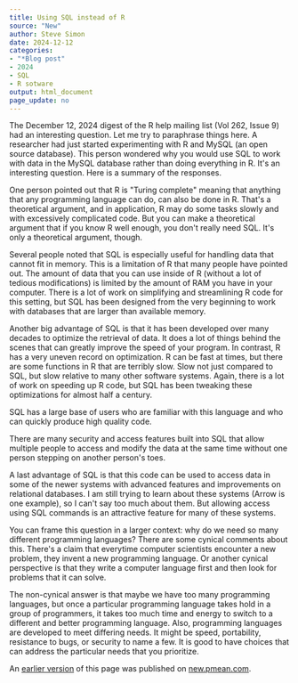 ```yaml
---
title: Using SQL instead of R
source: "New"
author: Steve Simon
date: 2024-12-12
categories: 
- "*Blog post"
- 2024
- SQL
- R sotware
output: html_document
page_update: no
---
```


The December 12, 2024 digest of the R help mailing list (Vol 262, Issue 9) had an interesting question. Let me try to paraphrase things here. A researcher had just started experimenting with R and MySQL (an open source database). This person wondered why you would use SQL to work with data in the MySQL database rather than doing everything in R. It's an interesting question. Here is a summary of the responses.

<!---more--->

One person pointed out that R is "Turing complete" meaning that anything that any programming language can do, can also be done in R. That's a theoretical argument, and in application, R may do some tasks slowly and with excessively complicated code. But you can make a theoretical argument that if you know R well enough, you don't really need SQL. It's only a theoretical argument, though.

Several people noted that SQL is especially useful for handling data that cannot fit in memory. This is a limitation of R that many people have pointed out. The amount of data that you can use inside of R (without a lot of tedious modifications) is limited by the amount of RAM you have in your computer. There is a lot of work on simplifying and streamlining R code for this setting, but SQL has been designed from the very beginning to work with databases that are larger than available memory. 

Another big advantage of SQL is that it has been developed over many decades to optimize the retrieval of data. It does a lot of things behind the scenes that can greatly improve the speed of your program. In contrast, R has a very uneven record on optimization. R can be fast at times, but there are some functions in R that are terribly slow. Slow not just compared to SQL, but slow relative to many other software systems. Again, there is a lot of work on speeding up R code, but SQL has been tweaking these optimizations for almost half a century.

SQL has a large base of users who are familiar with this language and who can quickly produce high quality code.

There are many security and access features built into SQL that allow multiple people to access and modify the data at the same time without one person stepping on another person's toes.

A last advantage of SQL is that this code can be used to access data in some of the newer systems with advanced features and improvements on relational databases. I am still trying to learn about these systems (Arrow is one example), so I can't say too much about them. But allowing access using SQL commands is an attractive feature for many of these systems. 

You can frame this question in a larger context: why do we need so many different programming languages? There are some cynical comments about this. There's a claim that everytime computer scientists encounter a new problem, they invent a new programming language. Or another cynical perspective is that they write a computer language first and then look for problems that it can solve.

The non-cynical answer is that maybe we have too many programming languages, but once a particular programming language takes hold in a group of programmers, it takes too much time and energy to switch to a different and better programming language. Also, programming languages are developed to meet differing needs. It might be speed, portability, resistance to bugs, or security to name a few. It is good to have choices that can address the particular needs that you prioritize. 

An [earlier version][sim2] of this page was published on [new.pmean.com][sim1].

[sim1]: http://new.pmean.com
[sim2]: http://new.pmean.com/sql-versus-r/
